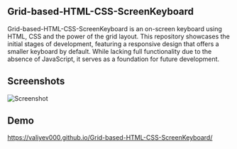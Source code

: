
## Grid-based-HTML-CSS-ScreenKeyboard

Grid-based-HTML-CSS-ScreenKeyboard is an on-screen keyboard using HTML, CSS and the power of the grid layout. This repository showcases the initial stages of development, featuring a responsive design that offers a smaller keyboard by default. While lacking full functionality due to the absence of JavaScript, it serves as a foundation for future development. 

## Screenshots

![Screenshot](screenshot-final.gif)

## Demo

https://valiyev000.github.io/Grid-based-HTML-CSS-ScreenKeyboard/


